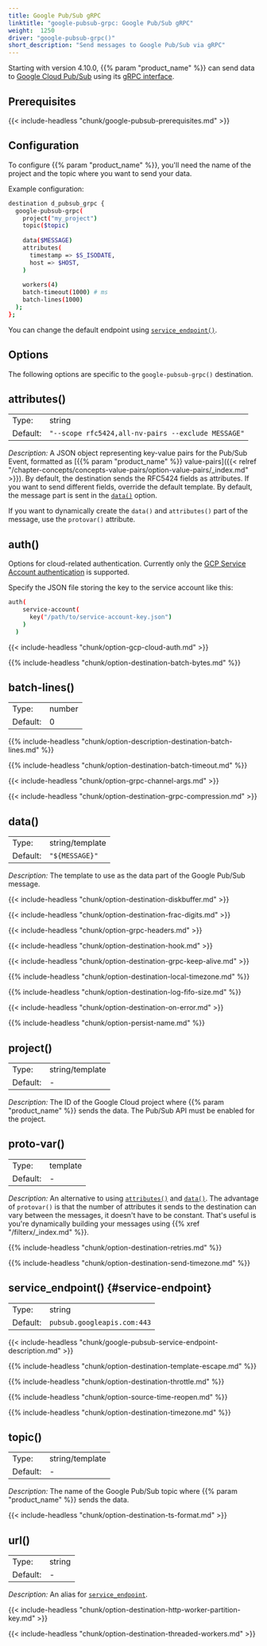 ```yaml
---
title: Google Pub/Sub gRPC
linktitle: "google-pubsub-grpc: Google Pub/Sub gRPC"
weight:  1250
driver: "google-pubsub-grpc()"
short_description: "Send messages to Google Pub/Sub via gRPC"
---
```

<!-- This file is under the copyright of Axoflow, and licensed under Apache License 2.0, except for using the Axoflow and AxoSyslog trademarks. -->

Starting with version 4.10.0, {{% param "product_name" %}} can send data to [Google Cloud Pub/Sub](https://cloud.google.com/pubsub?hl=en) using its [gRPC interface](https://cloud.google.com/pubsub/docs/reference/service_apis_overview).

## Prerequisites

{{< include-headless "chunk/google-pubsub-prerequisites.md" >}}

## Configuration

To configure {{% param "product_name" %}}, you'll need the name of the project and the topic where you want to send your data.

Example configuration:

```sh
destination d_pubsub_grpc {
  google-pubsub-grpc(
    project("my_project")
    topic($topic)
  
    data($MESSAGE)
    attributes(
      timestamp => $S_ISODATE,
      host => $HOST,
    )
  
    workers(4)
    batch-timeout(1000) # ms
    batch-lines(1000)
  );
};
```

You can change the default endpoint using [`service_endpoint()`](#service_endpoint).

## Options

The following options are specific to the `google-pubsub-grpc()` destination.

## attributes()

|          |                            |
| -------- | -------------------------- |
| Type:    | string |
| Default: | `"--scope rfc5424,all-nv-pairs --exclude MESSAGE"` |

*Description:* A JSON object representing key-value pairs for the Pub/Sub Event, formatted as [{{% param "product_name" %}} value-pairs]({{< relref "/chapter-concepts/concepts-value-pairs/option-value-pairs/_index.md" >}}). By default, the destination sends the RFC5424 fields as attributes. If you want to send different fields, override the default template. By default, the message part is sent in the [`data()`](#data) option.

If you want to dynamically create the `data()` and `attributes()` part of the message, use the `protovar()` attribute.

## auth()

Options for cloud-related authentication. Currently only the [GCP Service Account authentication](https://cloud.google.com/iam/docs/service-account-overview) is supported.

Specify the JSON file storing the key to the service account like this:

```sh
auth(
    service-account(
      key("/path/to/service-account-key.json")
    )
  )
```

{{< include-headless "chunk/option-gcp-cloud-auth.md" >}}

{{% include-headless "chunk/option-destination-batch-bytes.md" %}}

## batch-lines()

|          |        |
| -------- | ------ |
| Type:    | number |
| Default: | 0      |

{{% include-headless "chunk/option-description-destination-batch-lines.md" %}}

{{% include-headless "chunk/option-destination-batch-timeout.md" %}}

{{< include-headless "chunk/option-grpc-channel-args.md" >}}

{{< include-headless "chunk/option-destination-grpc-compression.md" >}}

## data()

|          |                            |
| -------- | -------------------------- |
| Type:    | string/template |
| Default: | `"${MESSAGE}"` |

*Description:* The template to use as the data part of the Google Pub/Sub message.

{{< include-headless "chunk/option-destination-diskbuffer.md" >}}

{{< include-headless "chunk/option-destination-frac-digits.md" >}}

{{< include-headless "chunk/option-grpc-headers.md" >}}

{{< include-headless "chunk/option-destination-hook.md" >}}

{{< include-headless "chunk/option-destination-grpc-keep-alive.md" >}}

{{% include-headless "chunk/option-destination-local-timezone.md" %}}

{{% include-headless "chunk/option-destination-log-fifo-size.md" %}}

{{< include-headless "chunk/option-destination-on-error.md" >}}

{{% include-headless "chunk/option-persist-name.md" %}}

## project()

|          |                            |
| -------- | -------------------------- |
| Type:    | string/template |
| Default: | - |

*Description:* The ID of the Google Cloud project where {{% param "product_name" %}} sends the data. The Pub/Sub API must be enabled for the project.

## proto-var()

|          |                            |
| -------- | -------------------------- |
| Type:    | template |
| Default: | - |

*Description:* An alternative to using [`attributes()`](#attributes) and [`data()`](#data). The advantage of `protovar()` is that the number of attributes it sends to the destination can vary between the messages, it doesn't have to be constant. That's useful is you're dynamically building your messages using {{% xref "/filterx/_index.md" %}}.

{{% include-headless "chunk/option-destination-retries.md" %}}

{{% include-headless "chunk/option-destination-send-timezone.md" %}}

## service_endpoint() {#service-endpoint}

|          |                            |
| -------- | -------------------------- |
| Type:    | string |
| Default: | `pubsub.googleapis.com:443` |

{{< include-headless "chunk/google-pubsub-service-endpoint-description.md" >}}

{{% include-headless "chunk/option-destination-template-escape.md" %}}

{{% include-headless "chunk/option-destination-throttle.md" %}}

{{% include-headless "chunk/option-source-time-reopen.md" %}}

{{% include-headless "chunk/option-destination-timezone.md" %}}

## topic()

|          |                            |
| -------- | -------------------------- |
| Type:    | string/template |
| Default: | - |

*Description:* The name of the Google Pub/Sub topic where {{% param "product_name" %}} sends the data.

{{< include-headless "chunk/option-destination-ts-format.md" >}}

## url()

|          |                            |
| -------- | -------------------------- |
| Type:    | string |
| Default: | - |

*Description:* An alias for [`service_endpoint`](#service-endpoint).

<a id="worker-partition-key"></a>
{{< include-headless "chunk/option-destination-http-worker-partition-key.md" >}}

{{< include-headless "chunk/option-destination-threaded-workers.md" >}}